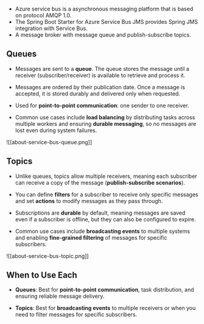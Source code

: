 
- Azure service bus is a asynchronous messaging platform that is based on protocol AMQP 1.0.
- The Spring Boot Starter for Azure Service Bus JMS provides Spring JMS integration with Service Bus.
- A message broker with message queue and publish-subscribe topics.


## Queues

- Messages are sent to a **queue**. The queue stores the message until a receiver (subscriber/receiver) is available to retrieve and process it.

- Messages are ordered by their publication date. Once a message is accepted, it is stored durably and delivered only when requested.

- Used for **point-to-point communication**: one sender to one receiver.

- Common use cases include **load balancing** by distributing tasks across multiple workers and ensuring **durable messaging**, so no messages are lost even during system failures.

 ![[about-service-bus-queue.png]]



## Topics

- Unlike queues, topics allow multiple receivers, meaning each subscriber can receive a copy of the message (**publish-subscribe scenarios**).

- You can define **filters** for a subscriber to receive only specific messages and set **actions** to modify messages as they pass through.

- Subscriptions are **durable** by default, meaning messages are saved even if a subscriber is offline, but they can also be configured to expire.

- Common use cases include **broadcasting events** to multiple systems and enabling **fine-grained filtering** of messages for specific subscribers.

 
![[about-service-bus-topic.png]]

## **When to Use Each**

- **Queues**: Best for **point-to-point communication**, task distribution, and ensuring reliable message delivery.

- **Topics**: Best for **broadcasting events** to multiple receivers or when you need to filter messages for specific subscribers.